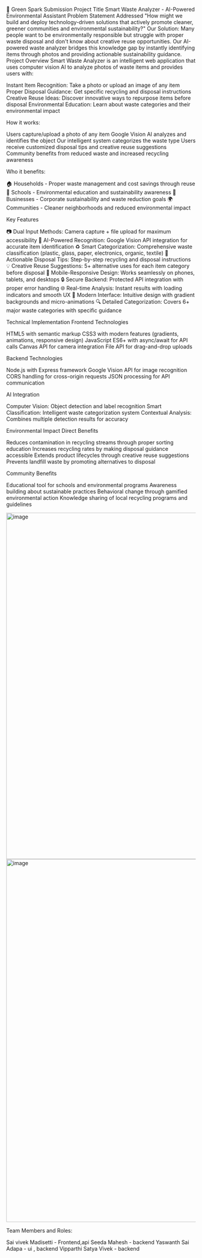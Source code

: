 🚀 Green Spark Submission
Project Title
Smart Waste Analyzer - AI-Powered Environmental Assistant
Problem Statement Addressed
"How might we build and deploy technology-driven solutions that actively promote cleaner, greener communities and environmental sustainability?"
Our Solution: Many people want to be environmentally responsible but struggle with proper waste disposal and don't know about creative reuse opportunities. Our AI-powered waste analyzer bridges this knowledge gap by instantly identifying items through photos and providing actionable sustainability guidance.
Project Overview
Smart Waste Analyzer is an intelligent web application that uses computer vision AI to analyze photos of waste items and provides users with:

Instant Item Recognition: Take a photo or upload an image of any item
Proper Disposal Guidance: Get specific recycling and disposal instructions
Creative Reuse Ideas: Discover innovative ways to repurpose items before disposal
Environmental Education: Learn about waste categories and their environmental impact

How it works:

Users capture/upload a photo of any item
Google Vision AI analyzes and identifies the object
Our intelligent system categorizes the waste type
Users receive customized disposal tips and creative reuse suggestions
Community benefits from reduced waste and increased recycling awareness

Who it benefits:

🏠 Households - Proper waste management and cost savings through reuse
🏫 Schools - Environmental education and sustainability awareness
🏢 Businesses - Corporate sustainability and waste reduction goals
🌍 Communities - Cleaner neighborhoods and reduced environmental impact

Key Features

📷 Dual Input Methods: Camera capture + file upload for maximum accessibility
🤖 AI-Powered Recognition: Google Vision API integration for accurate item identification
♻️ Smart Categorization: Comprehensive waste classification (plastic, glass, paper, electronics, organic, textile)
🎯 Actionable Disposal Tips: Step-by-step recycling and disposal instructions
💡 Creative Reuse Suggestions: 5+ alternative uses for each item category before disposal
📱 Mobile-Responsive Design: Works seamlessly on phones, tablets, and desktops
🔒 Secure Backend: Protected API integration with proper error handling
🌐 Real-time Analysis: Instant results with loading indicators and smooth UX
🎨 Modern Interface: Intuitive design with gradient backgrounds and micro-animations
🔍 Detailed Categorization: Covers 6+ major waste categories with specific guidance

Technical Implementation
Frontend Technologies

HTML5 with semantic markup
CSS3 with modern features (gradients, animations, responsive design)
JavaScript ES6+ with async/await for API calls
Canvas API for camera integration
File API for drag-and-drop uploads

Backend Technologies

Node.js with Express framework
Google Vision API for image recognition
CORS handling for cross-origin requests
JSON processing for API communication

AI Integration

Computer Vision: Object detection and label recognition
Smart Classification: Intelligent waste categorization system
Contextual Analysis: Combines multiple detection results for accuracy

Environmental Impact
Direct Benefits

Reduces contamination in recycling streams through proper sorting education
Increases recycling rates by making disposal guidance accessible
Extends product lifecycles through creative reuse suggestions
Prevents landfill waste by promoting alternatives to disposal

Community Benefits

Educational tool for schools and environmental programs
Awareness building about sustainable practices
Behavioral change through gamified environmental action
Knowledge sharing of local recycling programs and guidelines


<img width="1339" height="918" alt="image" src="https://github.com/user-attachments/assets/1cb13ff2-4dce-4e0b-8209-184a4a98902d" />
<img width="1206" height="962" alt="image" src="https://github.com/user-attachments/assets/d738d9fa-6604-46e0-af0a-9783998509d7" />






Team Members and Roles:

Sai vivek Madisetti - Frontend,api
Seeda Mahesh - backend
Yaswanth Sai Adapa - ui , backend
Vipparthi Satya Vivek - backend
